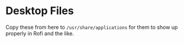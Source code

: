 # Desktop Files
Copy these from here to `/usr/share/applications` for them to show up properly in Rofi and the like.
